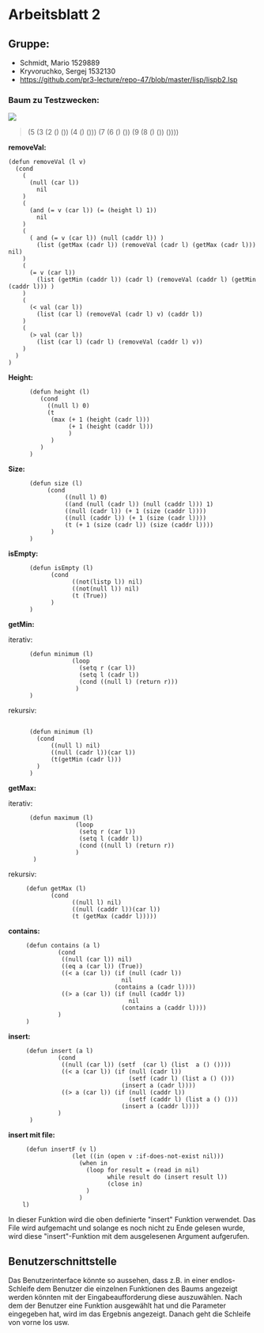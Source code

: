 # Arbeitsblatt 2

## Gruppe:
* Schmidt, Mario 1529889
* Kryvoruchko, Sergej 1532130
* https://github.com/pr3-lecture/repo-47/blob/master/lisp/lispb2.lsp

### Baum zu Testzwecken:

[![](https://github.com/pr3-lecture/repo-45/blob/master/lisp/drv2.png)]()

> (5 (3 (2 () ()) (4 () ())) (7 (6 () ()) (9 (8 () ()) ())))

**removeVal:**
```Lisp 
(defun removeVal (l v)
  (cond
    (
      (null (car l))
        nil
    )
    (
      (and (= v (car l)) (= (height l) 1))
        nil
    )
    (
      ( and (= v (car l)) (null (caddr l)) )
        (list (getMax (cadr l)) (removeVal (cadr l) (getMax (cadr l))) nil)
    )
    (
      (= v (car l))
        (list (getMin (caddr l)) (cadr l) (removeVal (caddr l) (getMin (caddr l))) )
    )
    (
      (< val (car l))
        (list (car l) (removeVal (cadr l) v) (caddr l))
    )
    (
      (> val (car l))
        (list (car l) (cadr l) (removeVal (caddr l) v))
    )
  )
)
```
**Height:**
```Lisp  
      (defun height (l)
         (cond
           ((null l) 0)
           (t 
            (max (+ 1 (height (cadr l)))
                 (+ 1 (height (caddr l)))
                 )
            )
         )
      )
```
**Size:**
```Lisp  
      (defun size (l)
           (cond 
                ((null l) 0)
                ((and (null (cadr l)) (null (caddr l))) 1)
                ((null (cadr l)) (+ 1 (size (caddr l))))
                ((null (caddr l)) (+ 1 (size (cadr l))))
                (t (+ 1 (size (cadr l)) (size (caddr l))))
            )
      )
```
**isEmpty:**
```Lisp  
      (defun isEmpty (l)
            (cond
                  ((not(listp l)) nil)
                  ((not(null l)) nil)
                  (t (True))
            )
      )
```

**getMin:**

iterativ:
```Lisp
      (defun minimum (l)
                  (loop 
                    (setq r (car l))
                    (setq l (cadr l))
                    (cond ((null l) (return r)))
                   )
      )
```
rekursiv:
```Lisp

      (defun minimum (l)
        (cond
            ((null l) nil)
            ((null (cadr l))(car l))
            (t(getMin (cadr l)))
        )
      )
```

**getMax:**

iterativ:
```Lisp
      (defun maximum (l)
                   (loop 
                    (setq r (car l))
                    (setq l (caddr l))
                    (cond ((null l) (return r))
                   )
       )
```
rekursiv:
```Lisp
     (defun getMax (l)
            (cond
                  ((null l) nil)
                  ((null (caddr l))(car l))
                  (t (getMax (caddr l)))))
```

**contains:**
```Lisp
     (defun contains (a l)
              (cond
               ((null (car l)) nil)
               ((eq a (car l)) (True))
               ((< a (car l)) (if (null (cadr l))
                                nil
                              (contains a (cadr l))))
               ((> a (car l)) (if (null (caddr l))
                                  nil
                                (contains a (caddr l))))
              )
     )
```

**insert:**
```Lisp
     (defun insert (a l)
              (cond
               ((null (car l)) (setf  (car l) (list  a () ())))
               ((< a (car l)) (if (null (cadr l))
                                  (setf (cadr l) (list a () ()))
                                (insert a (cadr l))))
               ((> a (car l)) (if (null (caddr l))
                                  (setf (caddr l) (list a () ()))
                                (insert a (caddr l))))
              )
      )
```

**insert mit file:**
```Lisp
     (defun insertF (v l)
                  (let ((in (open v :if-does-not-exist nil)))
                    (when in
                      (loop for result = (read in nil)
                            while result do (insert result l))
                            (close in)
                      )
                    )
    l)
```
In dieser Funktion wird die oben definierte "insert" Funktion verwendet. Das File wird aufgemacht und solange es noch nicht zu Ende gelesen wurde, wird diese "insert"-Funktion mit dem ausgelesenen Argument aufgerufen.



## Benutzerschnittstelle

Das Benutzerinterface könnte so aussehen, dass z.B. in einer endlos-Schleife dem Benutzer die einzelnen Funktionen des Baums angezeigt werden könnten mit der Eingabeaufforderung diese auszuwählen. Nach dem der Benutzer eine Funktion ausgewählt hat und die Parameter eingegeben hat, wird im das Ergebnis angezeigt. Danach geht die Schleife von vorne los usw.
